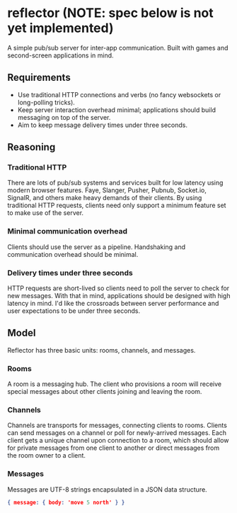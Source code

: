 reflector (NOTE: spec below is not yet implemented)
=========

A simple pub/sub server for inter-app communication. Built with games and
second-screen applications in mind.

## Requirements
- Use traditional HTTP connections and verbs (no fancy websockets or
  long-polling tricks).
- Keep server interaction overhead minimal; applications should build messaging
  on top of the server.
- Aim to keep message delivery times under three seconds.

## Reasoning

### Traditional HTTP

There are lots of pub/sub systems and services built for low latency using
modern browser features. Faye, Slanger, Pusher, Pubnub, Socket.io, SignalR, and
others make heavy demands of their clients. By using traditional HTTP requests,
clients need only support a minimum feature set to make use of the server.

### Minimal communication overhead

Clients should use the server as a pipeline. Handshaking and communication
overhead should be minimal.

### Delivery times under three seconds

HTTP requests are short-lived so clients need to poll the server to check for
new messages. With that in mind, applications should be designed with high
latency in mind. I'd like the crossroads between server performance and user
expectations to be under three seconds.

## Model

Reflector has three basic units: rooms, channels, and messages.

### Rooms

A room is a messaging hub. The client who provisions a room will receive special
messages about other clients joining and leaving the room.

### Channels

Channels are transports for messages, connecting clients to rooms. Clients can
send messages on a channel or poll for newly-arrived messages. Each client gets
a unique channel upon connection to a room, which should allow for private
messages from one client to another or direct messages from the room owner to
a client.

### Messages

Messages are UTF-8 strings encapsulated in a JSON data structure.

```json
{ message: { body: 'move 5 north' } }
```
